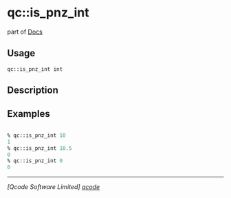 qc::is_pnz_int
==============

part of [Docs](.)

Usage
-----
`qc::is_pnz_int int`

Description
-----------


Examples
--------
```tcl

% qc::is_pnz_int 10
1
% qc::is_pnz_int 10.5
0
% qc::is_pnz_int 0
0
```

----------------------------------
*[Qcode Software Limited] [qcode]*

[qcode]: http://www.qcode.co.uk "Qcode Software"